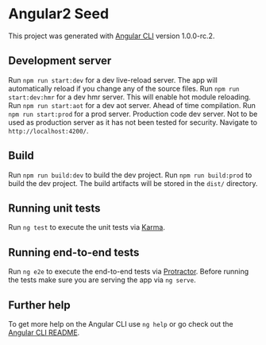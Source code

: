 # Angular2 Seed

This project was generated with [Angular CLI](https://github.com/angular/angular-cli) version 1.0.0-rc.2.

## Development server

Run `npm run start:dev` for a dev live-reload server. The app will automatically reload if you change any of the source files.
Run `npm run start:dev:hmr` for a dev hmr server. This will enable hot module reloading.
Run `npm run start:aot` for a dev aot server. Ahead of time compilation.
Run `npm run start:prod` for a prod server. Production code dev server. Not to be used as production server as it has not been tested for security.
Navigate to `http://localhost:4200/`.

## Build

Run `npm run build:dev` to build the dev project. 
Run `npm run build:prod` to build the dev project. 
The build artifacts will be stored in the `dist/` directory. 

## Running unit tests

Run `ng test` to execute the unit tests via [Karma](https://karma-runner.github.io).

## Running end-to-end tests

Run `ng e2e` to execute the end-to-end tests via [Protractor](http://www.protractortest.org/).
Before running the tests make sure you are serving the app via `ng serve`.

## Further help

To get more help on the Angular CLI use `ng help` or go check out the [Angular CLI README](https://github.com/angular/angular-cli/blob/master/README.md).
